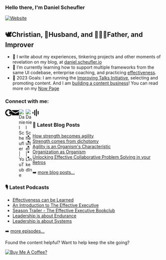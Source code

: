 ### Hello there, I'm Daniel Scheufler 

[![Website](https://img.shields.io/website?label=daniel.scheufler.io&style=for-the-badge&url=https%3A%2F%2Fdaniel.scheufler.io)][website]

## 🕊️Christian, 👫Husband, and 👨‍👩‍👧Father, and Improver
- 👀 I write about my experiences, tinkering projects and other moments of revelation on my blog, at [daniel.scheufler.io][website]
- 🌱 I’m currently learning how to support multiple frameworks from the same UI codebase, enterprise coaching, and practicing [effectiveness](https://www.amazon.com/Effective-Executive-Definitive-Harperbusiness-Essentials/dp/0060833459).
- 🥅 2023 Goals: I am running the [Improving Talks Initiative][improvingtalks], selecting and promoting content. And I am [building a content business][leanpub]! You can read more on my [Now Page](https://daniel.scheufler.io/now/)

### Connect with me:

[<img align="left" alt="daniel.scheufler.io" width="22px" src="https://raw.githubusercontent.com/iconic/open-iconic/master/svg/globe.svg" />][website]
[<img align="left" alt="daniel@scheufler.io" width="22px" src="https://raw.githubusercontent.com/iconic/open-iconic/master/svg/envelope-closed.svg" />][email]
[<img align="left" alt="Daniel Scheufler | YouTube" width="22px" src="https://cdn.jsdelivr.net/npm/simple-icons@v3/icons/youtube.svg" />][youtube]
[<img align="left" alt="Daniel Scheufler | LinkedIn" width="22px" src="https://cdn.jsdelivr.net/npm/simple-icons@v3/icons/linkedin.svg" />][linkedin]
[<img align="left" alt="A Journeyman's Travels Podcast | Anchor" width="22px" src="https://raw.githubusercontent.com/iconic/open-iconic/master/svg/audio-spectrum.svg" />][podcast]

<br />


### 📕 Latest Blog Posts

<!-- BLOG-POST-LIST:START -->
- [How strength becomes agility](https://daniel.scheufler.io/2023/10/03/organization-strength-to-agility/)
- [Strength comes from dichotomy](https://daniel.scheufler.io/2023/09/26/organization-strength/)
- [Agility is an Organism&#39;s Characteristic](https://daniel.scheufler.io/2023/09/19/agile-organism/)
- [Organization as Organism](https://daniel.scheufler.io/2023/09/12/organization-organism/)
- [Unlocking Effective Collaborative Problem Solving in your Retros](https://daniel.scheufler.io/2023/08/22/unlock-effective-collab-problem-solving-retros/)
<!-- BLOG-POST-LIST:END -->

➡️ [more blog posts...](https://daniel.scheufler.io)

### 🎙️ Latest Podcasts
<!-- PODCAST-LIST:START -->
- [Effectiveness can be Learned](https://podcasters.spotify.com/pod/show/journeymans-travels/episodes/Effectiveness-can-be-Learned-e29fi26)
- [An Introduction to The Effective Executive](https://podcasters.spotify.com/pod/show/journeymans-travels/episodes/An-Introduction-to-The-Effective-Executive-e29fhf1)
- [Season Trailer - The Effective Executive Bookclub](https://podcasters.spotify.com/pod/show/journeymans-travels/episodes/Season-Trailer---The-Effective-Executive-Bookclub-e295cd4)
- [Leadership is about Endurance](https://podcasters.spotify.com/pod/show/journeymans-travels/episodes/Leadership-is-about-Endurance-e21mtfb)
- [Leadership is about Systems](https://podcasters.spotify.com/pod/show/journeymans-travels/episodes/Leadership-is-about-Systems-e21mt46)
<!-- PODCAST-LIST:END -->

➡️ [more episodes...](https://anchor.fm/journeymans-travels)


Found the content helpful? Want to help keep the site going?

<a href="https://www.buymeacoffee.com/djscheuf" target="_blank"><img src="https://cdn.buymeacoffee.com/buttons/v2/arial-green.png" alt="Buy Me A Coffee?" style="height: 60px !important;width: 217px !important;" ></a>

[website]: https://daniel.scheufler.io
[youtube]: https://www.youtube.com/channel/UCudsO4RmJDekSneHkTkyAAw
[linkedin]: https://www.linkedin.com/in/danielscheufler/
[email]: mailto:daniel@scheufler.io
[podcast]: https://anchor.fm/journeymans-travels
[improvingtalks]: https://www.youtube.com/playlist?list=PLqXBkW2Bgxfgw_ye7p9grNCIw3HN_euWL
[leanpub]:https://leanpub.com/u/danielscheufler

<!---
djscheuf/djscheuf is a ✨ special ✨ repository because its `README.md` (this file) appears on your GitHub profile.
You can click the Preview link to take a look at your changes.
--->
